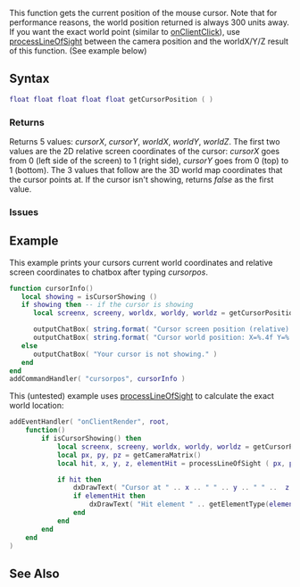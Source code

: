 This function gets the current position of the mouse cursor. Note that for performance reasons, the world position returned is always 300 units away. If you want the exact world point (similar to [onClientClick](/docs/onclientclick.md "wikilink")), use [processLineOfSight](/processLineOfSight.md "wikilink") between the camera position and the worldX/Y/Z result of this function. (See example below)

Syntax
------

``` lua
float float float float float getCursorPosition ( )
```

### Returns

Returns 5 values: *cursorX*, *cursorY*, *worldX*, *worldY*, *worldZ*. The first two values are the 2D relative screen coordinates of the cursor: *cursorX* goes from 0 (left side of the screen) to 1 (right side), *cursorY* goes from 0 (top) to 1 (bottom). The 3 values that follow are the 3D world map coordinates that the cursor points at. If the cursor isn't showing, returns *false* as the first value.

### Issues

Example
-------

This example prints your cursors current world coordinates and relative screen coordinates to chatbox after typing *cursorpos*.

``` lua
function cursorInfo()
   local showing = isCursorShowing ()
   if showing then -- if the cursor is showing
      local screenx, screeny, worldx, worldy, worldz = getCursorPosition()

      outputChatBox( string.format( "Cursor screen position (relative): X=%.4f Y=%.4f", screenx, screeny ) ) -- make the accuracy of floats 4 decimals
      outputChatBox( string.format( "Cursor world position: X=%.4f Y=%.4f Z=%.4f", worldx, worldy, worldz ) ) -- make the accuracy of floats 4 decimals accurate
   else
      outputChatBox( "Your cursor is not showing." )
   end
end
addCommandHandler( "cursorpos", cursorInfo )
```

This (untested) example uses [processLineOfSight](/docs/processlineofsight.md "wikilink") to calculate the exact world location:

``` lua
addEventHandler( "onClientRender", root,
    function()
        if isCursorShowing() then
            local screenx, screeny, worldx, worldy, worldz = getCursorPosition()
            local px, py, pz = getCameraMatrix()
            local hit, x, y, z, elementHit = processLineOfSight ( px, py, pz, worldx, worldy, worldz )

            if hit then
                dxDrawText( "Cursor at " .. x .. " " .. y .. " " ..  z, 200, 200 )
                if elementHit then
                    dxDrawText( "Hit element " .. getElementType(elementHit), 200, 220 )
                end
            end
        end
    end
)
```

See Also
--------

